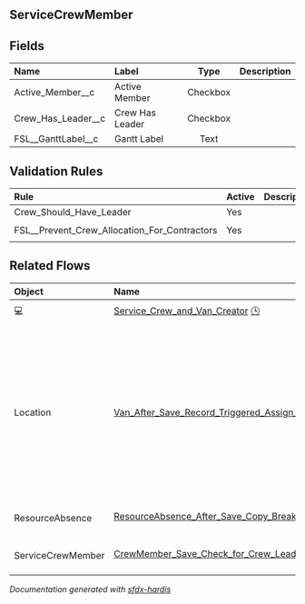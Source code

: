 ## ServiceCrewMember

<!-- Object description -->

## Fields

| Name      | Label | Type | Description |
| :-------- | :---- | :--: | :---------- | 
| Active_Member__c | Active Member | Checkbox | <!-- --> |
| Crew_Has_Leader__c | Crew Has Leader | Checkbox | <!-- --> |
| FSL__GanttLabel__c | Gantt Label | Text | <!-- --> |

## Validation Rules

| Rule      | Active | Description | Formula |
| :-------- | :---- | :---------- | :------ |
| Crew_Should_Have_Leader | Yes |  | `Crew_Has_Leader__c = FALSE` |
| FSL__Prevent_Crew_Allocation_For_Contractors | Yes |  | `ServiceResource.IsCapacityBased = true` |


## Related Flows

| Object | Name      | Type | Description |
| :----  | :-------- | :--: | :---------- | 
| 💻 | [Service_Crew_and_Van_Creator](../flows/Service_Crew_and_Van_Creator.md) [🕒](../flows/Service_Crew_and_Van_Creator-history.md) |  Screen Flow | <!-- --> |
| Location | [Van_After_Save_Record_Triggered_Assign_Van_to_Lead_Crew_Member](../flows/Van_After_Save_Record_Triggered_Assign_Van_to_Lead_Crew_Member.md) |  Record After Save | This flow populates the Van field on the service resource record of the lead van crew member, allowing him to log the products consumed. |
| ResourceAbsence | [ResourceAbsence_After_Save_Copy_Breaks_from_Crew_to_Agents](../flows/ResourceAbsence_After_Save_Copy_Breaks_from_Crew_to_Agents.md) [🕒](../flows/ResourceAbsence_After_Save_Copy_Breaks_from_Crew_to_Agents-history.md) |  Record After Save | <!-- --> |
| ServiceCrewMember | [CrewMember_Save_Check_for_Crew_Leader](../flows/CrewMember_Save_Check_for_Crew_Leader.md) [🕒](../flows/CrewMember_Save_Check_for_Crew_Leader-history.md) |  Record Before Save | <!-- --> |


_Documentation generated with [sfdx-hardis](https://sfdx-hardis.cloudity.com)_
